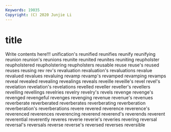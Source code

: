```yaml
---
Keywords: 19035
Copyright: (C) 2020 Junjie Li
---
```


# title

Write contents here!!!
unification's 
reunified 
reunifies 
reunify 
reunifying 
reunion 
reunion's 
reunions 
reunite 
reunited
reunites 
reuniting 
reupholster 
reupholstered 
reupholstering 
reupholsters 
reusable 
reuse 
reuse's 
reused
reuses 
reusing 
rev 
rev's 
revaluation 
revaluation's 
revaluations 
revalue 
revalued 
revalues
revaluing 
revamp 
revamp's 
revamped 
revamping 
revamps 
reveal 
revealed 
revealing 
revealings
reveals 
reveille 
reveille's 
revel 
revel's 
revelation 
revelation's 
revelations 
revelled 
reveller
reveller's 
revellers 
revelling 
revellings 
revelries 
revelry 
revelry's 
revels 
revenge 
revenge's
revenged 
revengeful 
revenges 
revenging 
revenue 
revenue's 
revenues 
reverberate 
reverberated 
reverberates
reverberating 
reverberation 
reverberation's 
reverberations 
revere 
revered 
reverence 
reverence's 
reverenced 
reverences
reverencing 
reverend 
reverend's 
reverends 
reverent 
reverential 
reverently 
reveres 
reverie 
reverie's
reveries 
revering 
reversal 
reversal's 
reversals 
reverse 
reverse's 
reversed 
reverses 
reversible
